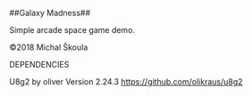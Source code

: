 ##Galaxy Madness##

Simple arcade space game demo.

©2018 Michal Škoula


DEPENDENCIES

U8g2 by oliver Version 2.24.3
https://github.com/olikraus/u8g2
